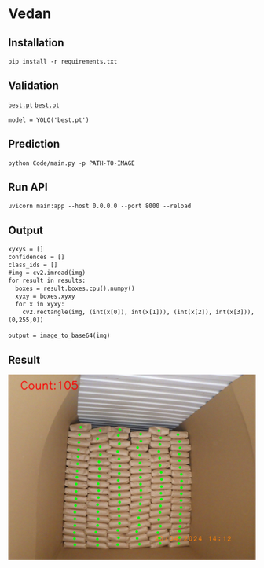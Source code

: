 # Vedan
## Installation
```
pip install -r requirements.txt
```

## Validation
[`best.pt`](https://github.com/namphh/Vedan/blob/main/best.pt) 
[`best.pt`](https://drive.google.com/file/d/1tt1fIfoHfyUOsB0gSBluMRrYIPNp1oEy/view?usp=sharing)
```
model = YOLO('best.pt')
```

## Prediction
```
python Code/main.py -p PATH-TO-IMAGE
```

## Run API
```
uvicorn main:app --host 0.0.0.0 --port 8000 --reload
```

## Output
```
xyxys = []
confidences = []
class_ids = []
#img = cv2.imread(img)
for result in results:
  boxes = result.boxes.cpu().numpy()
  xyxy = boxes.xyxy
  for x in xyxy:
    cv2.rectangle(img, (int(x[0]), int(x[1])), (int(x[2]), int(x[3])), (0,255,0))

output = image_to_base64(img)
```

## Result
<p align="center">
  <img src="https://github.com/namphh/Vedan/blob/master/API/result.jpg">
